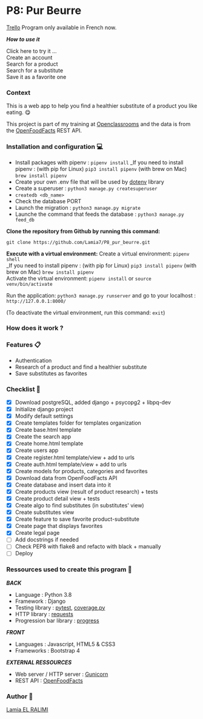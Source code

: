 # P8: Pur Beurre
[Trello]()
Program only available in French now.

***How to use it***

Click here to try it ...<br>
Create an account<br>
Search for a product<br>
Search for a substitute<br>
Save it as a favorite one

### Context
This is a web app to help you find a healthier substitute of a product you like eating. 😋

This project is part of my training at [Openclassrooms](https://openclassrooms.com/fr/) and the data is from the [OpenFoodFacts](https://fr.openfoodfacts.org/) REST API.

### Installation and configuration 💻
- Install packages with pipenv : `pipenv install`
_If you need to install pipenv : (with pip for Linux) `pip3 install pipenv` (with brew on Mac) `brew install pipenv` <br>
- Create your own .env file that will be used by [dotenv](https://pypi.org/project/python-dotenv/) library
- Create a superuser : `python3 manage.py createsuperuser`
- `createdb <db_name>`
- Check the database PORT
- Launch the migration : `python3 manage.py migrate`
- Launche the command that feeds the database : `python3 manage.py feed_db`


**Clone the repository from Github by running this command:**

`git clone https://github.com/Lamia7/P8_pur_beurre.git`

**Execute with a virtual environment:**
Create a virtual environment: `pipenv shell` <br>
_If you need to install pipenv : (with pip for Linux) `pip3 install pipenv` (with brew on Mac) `brew install pipenv` <br>
Activate the virtual environment: `pipenv install` or `source venv/bin/activate` <br>

Run the application: `python3 manage.py runserver` and go to your localhost : `http://127.0.0.1:8000/`

(To deactivate the virtual environment, run this command: `exit`)

### How does it work ?

### Features 📋
+ Authentication
+ Research of a product and find a healthier substitute
+ Save substitutes as favorites

### Checklist 📝
- [x] Download postgreSQL, added django + psycopg2 + libpq-dev
- [x] Initialize django project
- [x] Modify default settings
- [x] Create templates folder for templates organization
- [x] Create base.html template
- [x] Create the search app
- [x] Create home.html template
- [x] Create users app
- [x] Create register.html template/view + add to urls
- [x] Create auth.html template/view + add to urls
- [x] Create models for products, categories and favorites
- [x] Download data from OpenFoodFacts API
- [x] Create database and insert data into it
- [x] Create products view (result of product research) + tests
- [x] Create product detail view + tests
- [x] Create algo to find substitutes (in substitutes' view)
- [x] Create substitutes view
- [x] Create feature to save favorite product-substitute
- [x] Create page that displays favorites
- [x] Create legal page
- [ ] Add docstrings if needed
- [ ] Check PEP8 with flake8 and refacto with black + manually
- [ ] Deploy

### Ressources used to create this program 🔧
***BACK***
- Language : Python 3.8
- Framework : Django
- Testing library : [pytest](https://docs.pytest.org/en/stable/getting-started.html), [coverage.py](https://coverage.readthedocs.io/en/coverage-5.5/)
- HTTP library : [requests](https://docs.python-requests.org/en/master/)
- Progression bar library : [progress](https://pypi.org/project/progress/)

***FRONT***
- Languages : Javascript, HTML5 & CSS3
- Frameworks : Bootstrap 4

***EXTERNAL RESSOURCES***
- Web server /  HTTP server : [Gunicorn](https://gunicorn.org/)
- REST API : [OpenFoodFacts](https://fr.openfoodfacts.org/)

### Author 📝
[Lamia EL RALIMI](https://github.com/Lamia7)